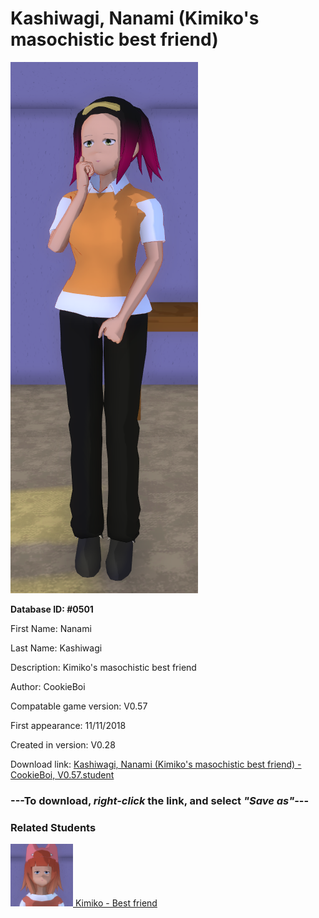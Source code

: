 # Kashiwagi, Nanami (Kimiko's masochistic best friend)

<img src="../../Files/Images/Kashiwagi, Nanami (Kimiko's masochistic best friend).png" title="Kashiwagi, Nanami (Kimiko's masochistic best friend) - CookieBoi, V0.57">

**Database ID: #0501**

First Name: Nanami

Last Name: Kashiwagi

Description: Kimiko's masochistic best friend

Author: CookieBoi

Compatable game version: V0.57

First appearance: 11/11/2018

Created in version: V0.28

Download link: <a href="https://raw.githubusercontent.com/Arbiter1223/Daigaku-Gurashi-Custom-Students/master/Files/Student%20Files/Kashiwagi%2C%20Nanami%20(Kimiko's%20masochistic%20best%20friend)%20-%20CookieBoi%2C%20V0.57.student">Kashiwagi, Nanami (Kimiko's masochistic best friend) - CookieBoi, V0.57.student</a>

### ---**To download, _right-click_ the link, and select _"Save as"_**---

### Related Students

<a href="Umari, Kimiko (A confident futanari who hates school).md"><img src="../../Files/Thumbs/Umari, Kimiko (A confident futanari who hates school).png" height="100" width="100" title="Umari, Kimiko (A confident futanari who hates school) - CookieBoi, V0.57"></a><a href="Umari, Kimiko (A confident futanari who hates school).md"> Kimiko - Best friend</a>

